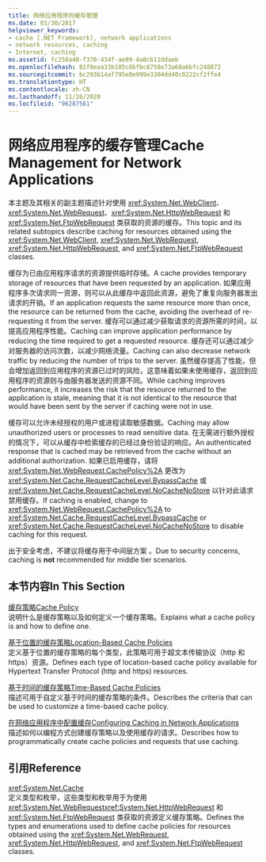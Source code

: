 ```yaml
---
title: 网络应用程序的缓存管理
ms.date: 03/30/2017
helpviewer_keywords:
- cache [.NET Framework], network applications
- network resources, caching
- Internet, caching
ms.assetid: fc258a40-f370-434f-ae09-4a8cb11ddaeb
ms.openlocfilehash: 81f0eaa33b185c6bfbc8758e73a68a6bfc248872
ms.sourcegitcommit: bc293b14af795e0e999e3304dd40c0222cf2ffe4
ms.translationtype: HT
ms.contentlocale: zh-CN
ms.lasthandoff: 11/26/2020
ms.locfileid: "96287561"
---
```

# <a name="cache-management-for-network-applications"></a><span data-ttu-id="b60ae-102">网络应用程序的缓存管理</span><span class="sxs-lookup"><span data-stu-id="b60ae-102">Cache Management for Network Applications</span></span>

<span data-ttu-id="b60ae-103">本主题及其相关的副主题描述针对使用 <xref:System.Net.WebClient>、<xref:System.Net.WebRequest>、<xref:System.Net.HttpWebRequest> 和 <xref:System.Net.FtpWebRequest> 类获取的资源的缓存。</span><span class="sxs-lookup"><span data-stu-id="b60ae-103">This topic and its related subtopics describe caching for resources obtained using the <xref:System.Net.WebClient>, <xref:System.Net.WebRequest>, <xref:System.Net.HttpWebRequest>, and <xref:System.Net.FtpWebRequest> classes.</span></span>  
  
 <span data-ttu-id="b60ae-104">缓存为已由应用程序请求的资源提供临时存储。</span><span class="sxs-lookup"><span data-stu-id="b60ae-104">A cache provides temporary storage of resources that have been requested by an application.</span></span> <span data-ttu-id="b60ae-105">如果应用程序多次请求同一资源，则可以从此缓存中返回此资源，避免了重复向服务器发出请求的开销。</span><span class="sxs-lookup"><span data-stu-id="b60ae-105">If an application requests the same resource more than once, the resource can be returned from the cache, avoiding the overhead of re-requesting it from the server.</span></span> <span data-ttu-id="b60ae-106">缓存可以通过减少获取请求的资源所需的时间，以提高应用程序性能。</span><span class="sxs-lookup"><span data-stu-id="b60ae-106">Caching can improve application performance by reducing the time required to get a requested resource.</span></span> <span data-ttu-id="b60ae-107">缓存还可以通过减少对服务器的访问次数，以减少网络流量。</span><span class="sxs-lookup"><span data-stu-id="b60ae-107">Caching can also decrease network traffic by reducing the number of trips to the server.</span></span> <span data-ttu-id="b60ae-108">虽然缓存提高了性能，但会增加返回到应用程序的资源已过时的风险，这意味着如果未使用缓存，返回到应用程序的资源则与由服务器发送的资源不同。</span><span class="sxs-lookup"><span data-stu-id="b60ae-108">While caching improves performance, it increases the risk that the resource returned to the application is stale, meaning that it is not identical to the resource that would have been sent by the server if caching were not in use.</span></span>  
  
 <span data-ttu-id="b60ae-109">缓存可以允许未经授权的用户或进程读取敏感数据。</span><span class="sxs-lookup"><span data-stu-id="b60ae-109">Caching may allow unauthorized users or processes to read sensitive data.</span></span> <span data-ttu-id="b60ae-110">在无需进行额外授权的情况下，可以从缓存中检索缓存的已经过身份验证的响应。</span><span class="sxs-lookup"><span data-stu-id="b60ae-110">An authenticated response that is cached may be retrieved from the cache without an additional authorization.</span></span> <span data-ttu-id="b60ae-111">如果已启用缓存，请将 <xref:System.Net.WebRequest.CachePolicy%2A> 更改为 <xref:System.Net.Cache.RequestCacheLevel.BypassCache> 或 <xref:System.Net.Cache.RequestCacheLevel.NoCacheNoStore> 以针对此请求禁用缓存。</span><span class="sxs-lookup"><span data-stu-id="b60ae-111">If caching is enabled, change to <xref:System.Net.WebRequest.CachePolicy%2A> to <xref:System.Net.Cache.RequestCacheLevel.BypassCache> or <xref:System.Net.Cache.RequestCacheLevel.NoCacheNoStore> to disable caching for this request.</span></span>  
  
 <span data-ttu-id="b60ae-112">出于安全考虑，不建议将缓存用于中间层方案  。</span><span class="sxs-lookup"><span data-stu-id="b60ae-112">Due to security concerns, caching is **not** recommended for middle tier scenarios.</span></span>  
  
## <a name="in-this-section"></a><span data-ttu-id="b60ae-113">本节内容</span><span class="sxs-lookup"><span data-stu-id="b60ae-113">In This Section</span></span>  

 [<span data-ttu-id="b60ae-114">缓存策略</span><span class="sxs-lookup"><span data-stu-id="b60ae-114">Cache Policy</span></span>](cache-policy.md)  
 <span data-ttu-id="b60ae-115">说明什么是缓存策略以及如何定义一个缓存策略。</span><span class="sxs-lookup"><span data-stu-id="b60ae-115">Explains what a cache policy is and how to define one.</span></span>  
  
 [<span data-ttu-id="b60ae-116">基于位置的缓存策略</span><span class="sxs-lookup"><span data-stu-id="b60ae-116">Location-Based Cache Policies</span></span>](location-based-cache-policies.md)  
 <span data-ttu-id="b60ae-117">定义基于位置的缓存策略的每个类型，此策略可用于超文本传输协议（http 和 https）资源。</span><span class="sxs-lookup"><span data-stu-id="b60ae-117">Defines each type of location-based cache policy available for Hypertext Transfer Protocol (http and https) resources.</span></span>  
  
 [<span data-ttu-id="b60ae-118">基于时间的缓存策略</span><span class="sxs-lookup"><span data-stu-id="b60ae-118">Time-Based Cache Policies</span></span>](time-based-cache-policies.md)  
 <span data-ttu-id="b60ae-119">描述可用于自定义基于时间的缓存策略的条件。</span><span class="sxs-lookup"><span data-stu-id="b60ae-119">Describes the criteria that can be used to customize a time-based cache policy.</span></span>  
  
 [<span data-ttu-id="b60ae-120">在网络应用程序中配置缓存</span><span class="sxs-lookup"><span data-stu-id="b60ae-120">Configuring Caching in Network Applications</span></span>](configuring-caching-in-network-applications.md)  
 <span data-ttu-id="b60ae-121">描述如何以编程方式创建缓存策略以及使用缓存的请求。</span><span class="sxs-lookup"><span data-stu-id="b60ae-121">Describes how to programmatically create cache policies and requests that use caching.</span></span>  
  
## <a name="reference"></a><span data-ttu-id="b60ae-122">引用</span><span class="sxs-lookup"><span data-stu-id="b60ae-122">Reference</span></span>  

 <xref:System.Net.Cache>  
 <span data-ttu-id="b60ae-123">定义类型和枚举，这些类型和枚举用于为使用 <xref:System.Net.WebRequest><xref:System.Net.HttpWebRequest> 和 <xref:System.Net.FtpWebRequest> 类获取的资源定义缓存策略。</span><span class="sxs-lookup"><span data-stu-id="b60ae-123">Defines the types and enumerations used to define cache policies for resources obtained using the <xref:System.Net.WebRequest>, <xref:System.Net.HttpWebRequest>, and <xref:System.Net.FtpWebRequest> classes.</span></span>
